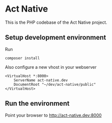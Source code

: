 # Act Native
This is the PHP codebase of the Act Native project.

## Setup development environment
Run

    composer install

Also configure a new vhost in your webserver

    <VirtualHost *:8000>
        ServerName act-native.dev
        DocumentRoot "~/dev/act-native/public"
    </VirtualHost>

## Run the environment
Point your browser to http://act-native.dev:8000